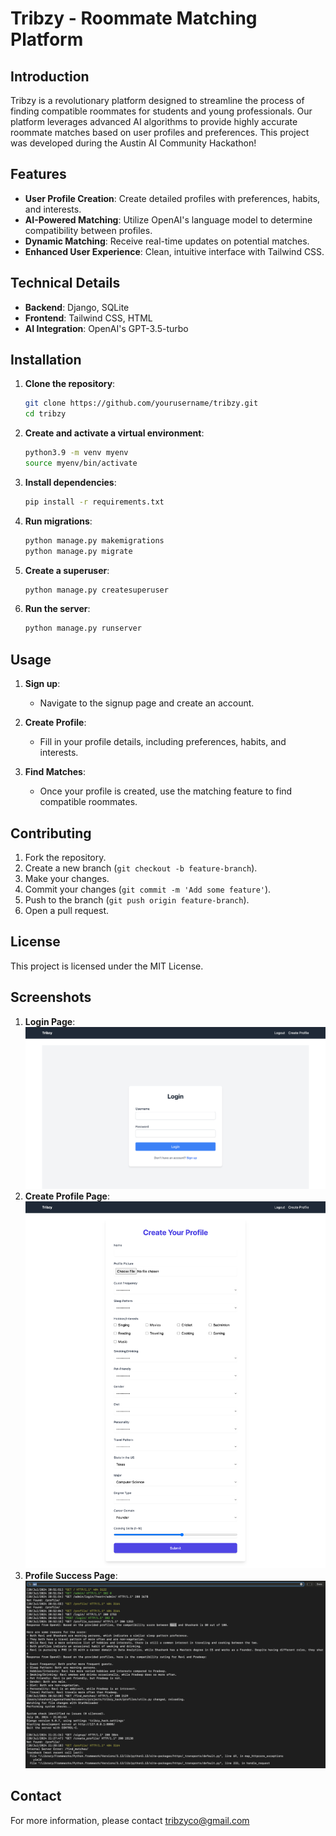 # Tribzy - Roommate Matching Platform

## Introduction
Tribzy is a revolutionary platform designed to streamline the process of finding compatible roommates for students and young professionals. Our platform leverages advanced AI algorithms to provide highly accurate roommate matches based on user profiles and preferences. This project was developed during the Austin AI Community Hackathon!

## Features
- **User Profile Creation**: Create detailed profiles with preferences, habits, and interests.
- **AI-Powered Matching**: Utilize OpenAI's language model to determine compatibility between profiles.
- **Dynamic Matching**: Receive real-time updates on potential matches.
- **Enhanced User Experience**: Clean, intuitive interface with Tailwind CSS.

## Technical Details
- **Backend**: Django, SQLite
- **Frontend**: Tailwind CSS, HTML
- **AI Integration**: OpenAI's GPT-3.5-turbo

## Installation
1. **Clone the repository**:
    ```sh
    git clone https://github.com/yourusername/tribzy.git
    cd tribzy
    ```

2. **Create and activate a virtual environment**:
    ```sh
    python3.9 -m venv myenv
    source myenv/bin/activate
    ```

3. **Install dependencies**:
    ```sh
    pip install -r requirements.txt
    ```

4. **Run migrations**:
    ```sh
    python manage.py makemigrations
    python manage.py migrate
    ```

5. **Create a superuser**:
    ```sh
    python manage.py createsuperuser
    ```

6. **Run the server**:
    ```sh
    python manage.py runserver
    ```

## Usage
1. **Sign up**:
    - Navigate to the signup page and create an account.

2. **Create Profile**:
    - Fill in your profile details, including preferences, habits, and interests.

3. **Find Matches**:
    - Once your profile is created, use the matching feature to find compatible roommates.

## Contributing
1. Fork the repository.
2. Create a new branch (`git checkout -b feature-branch`).
3. Make your changes.
4. Commit your changes (`git commit -m 'Add some feature'`).
5. Push to the branch (`git push origin feature-branch`).
6. Open a pull request.

## License
This project is licensed under the MIT License.

## Screenshots
1. **Login Page**:
   ![Login Page](Tribzy-Login.png)
2. **Create Profile Page**:
   ![Create Profile Page](Tribzy-Profile.png)
3. **Profile Success Page**:
   ![Profile Success Page](Tribzy-Result.png)

## Contact
For more information, please contact tribzyco@gmail.com

